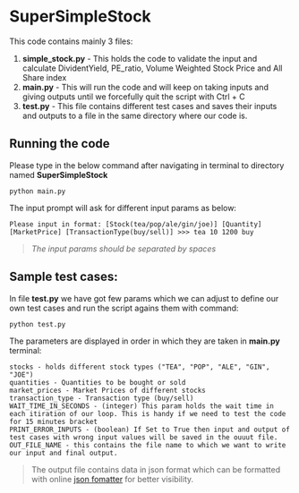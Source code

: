# SuperSimpleStock
This code contains mainly 3 files:
1. **simple_stock.py** - This holds the code to validate the input and calculate DividentYield, PE_ratio, Volume Weighted Stock Price and All Share index
2. **main.py** - This will run the code and will keep on taking inputs and giving outputs until we forcefully quit the script with Ctrl + C
3. **test.py** - This file contains different test cases and saves their inputs and outputs to a file in the same directory where our code is.

## Running the code
Please type in the below command after navigating in terminal to directory named **SuperSimpleStock**

```
python main.py
```
The input prompt will ask for different input params as below:
 ```
 Please input in format: [Stock(tea/pop/ale/gin/joe)] [Quantity] [MarketPrice] [TransactionType(buy/sell)] >>> tea 10 1200 buy
 ```
>*The input params should be separated by spaces*


## Sample test cases:
In file **test.py** we have got few params which we can adjust to define our own test cases and run the script agains them with command:

```python test.py```

The parameters are displayed in order in which they are taken in **main.py** terminal:
```
stocks - holds different stock types ("TEA", "POP", "ALE", "GIN", "JOE")
quantities - Quantities to be bought or sold
market_prices - Market Prices of different stocks
transaction_type - Transaction type (buy/sell)
WAIT_TIME_IN_SECONDS - (integer) This param holds the wait time in each itiration of our loop. This is handy if we need to test the code for 15 minutes bracket
PRINT_ERROR_INPUTS - (boolean) If Set to True then input and output of test cases with wrong input values will be saved in the ouuut file.
OUT_FILE_NAME - this contains the file name to which we want to write our input and final output.
```
> The output file contains data in json format which can be formatted with online [json fomatter](http://jsonviewer.stack.hu/) for better visibility.
